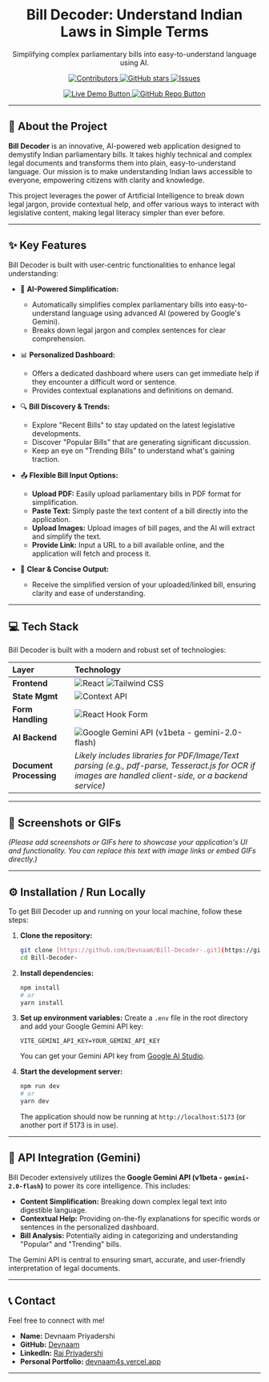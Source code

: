 <div align="center">
  <h1>Bill Decoder: Understand Indian Laws in Simple Terms</h1>
  <p>Simplifying complex parliamentary bills into easy-to-understand language using AI.</p>

  <p>
    <a href="https://github.com/Devnaam/Bill-Decoder-/graphs/contributors">
      <img src="https://img.shields.io/github/contributors/Devnaam/Bill-Decoder-?color=blue" alt="Contributors">
    </a>
    <a href="https://github.com/Devnaam/Bill-Decoder-/stargazers">
      <img src="https://img.shields.io/github/stars/Devnaam/Bill-Decoder-?style=social" alt="GitHub stars">
    </a>
    <a href="https://github.com/Devnaam/Bill-Decoder-/issues">
      <img src="https://img.shields.io/github/issues/Devnaam/Bill-Decoder-?color=red" alt="Issues">
    </a>
  </p>

  <!-- Live Demo Button - Placeholder link, update when deployed -->
  <p>
    <a href="https://bill-decoder.vercel.app/" target="_blank">
      <img src="https://img.shields.io/badge/Live%20Demo-Coming%20Soon-30363D?style=for-the-badge&logo=vercel&logoColor=white" alt="Live Demo Button">
    </a>
    <a href="https://github.com/Devnaam/Bill-Decoder-.git" target="_blank">
      <img src="https://img.shields.io/badge/GitHub%20Repo-Explore%20Code-30363D?style=for-the-badge&logo=github&logoColor=white" alt="GitHub Repo Button">
    </a>
  </p>
</div>

---

## 🚀 About the Project

**Bill Decoder** is an innovative, AI-powered web application designed to demystify Indian parliamentary bills. It takes highly technical and complex legal documents and transforms them into plain, easy-to-understand language. Our mission is to make understanding Indian laws accessible to everyone, empowering citizens with clarity and knowledge.

This project leverages the power of Artificial Intelligence to break down legal jargon, provide contextual help, and offer various ways to interact with legislative content, making legal literacy simpler than ever before.

---

## ✨ Key Features

Bill Decoder is built with user-centric functionalities to enhance legal understanding:

* 🤖 **AI-Powered Simplification:**
    * Automatically simplifies complex parliamentary bills into easy-to-understand language using advanced AI (powered by Google's Gemini).
    * Breaks down legal jargon and complex sentences for clear comprehension.

* 📊 **Personalized Dashboard:**
    * Offers a dedicated dashboard where users can get immediate help if they encounter a difficult word or sentence.
    * Provides contextual explanations and definitions on demand.

* 🔍 **Bill Discovery & Trends:**
    * Explore "Recent Bills" to stay updated on the latest legislative developments.
    * Discover "Popular Bills" that are generating significant discussion.
    * Keep an eye on "Trending Bills" to understand what's gaining traction.

* 📤 **Flexible Bill Input Options:**
    * **Upload PDF:** Easily upload parliamentary bills in PDF format for simplification.
    * **Paste Text:** Simply paste the text content of a bill directly into the application.
    * **Upload Images:** Upload images of bill pages, and the AI will extract and simplify the text.
    * **Provide Link:** Input a URL to a bill available online, and the application will fetch and process it.

* 📄 **Clear & Concise Output:**
    * Receive the simplified version of your uploaded/linked bill, ensuring clarity and ease of understanding.

---

## 💻 Tech Stack

Bill Decoder is built with a modern and robust set of technologies:

| Layer         | Technology                                                                                                                                                                                                                                  |
| :------------ | :------------------------------------------------------------------------------------------------------------------------------------------------------------------------------------------------------------------------------------------ |
| **Frontend** | ![React](https://img.shields.io/badge/React-61DAFB?style=for-the-badge&logo=react&logoColor=black) ![Tailwind CSS](https://img.shields.io/badge/Tailwind_CSS-06B6D4?style=for-the-badge&logo=tailwind-css&logoColor=white)                  |
| **State Mgmt** | ![Context API](https://img.shields.io/badge/Context_API-0288D1?style=for-the-badge&logo=react&logoColor=white)                                                                                                                                |
| **Form Handling** | ![React Hook Form](https://img.shields.io/badge/React_Hook_Form-EC5990?style=for-the-badge&logo=reacthookform&logoColor=white)                                                                                                                  |
| **AI Backend** | ![Google Gemini API](https://img.shields.io/badge/Google_Gemini_API-4285F4?style=for-the-badge&logo=google&logoColor=white) (v1beta - gemini-2.0-flash)                                                                                      |
| **Document Processing** | *Likely includes libraries for PDF/Image/Text parsing (e.g., pdf-parse, Tesseract.js for OCR if images are handled client-side, or a backend service)* |

---

## 📸 Screenshots or GIFs

*(Please add screenshots or GIFs here to showcase your application's UI and functionality. You can replace this text with image links or embed GIFs directly.)*

---

## ⚙️ Installation / Run Locally

To get Bill Decoder up and running on your local machine, follow these steps:

1.  **Clone the repository:**
    ```bash
    git clone [https://github.com/Devnaam/Bill-Decoder-.git](https://github.com/Devnaam/Bill-Decoder-.git)
    cd Bill-Decoder-
    ```

2.  **Install dependencies:**
    ```bash
    npm install
    # or
    yarn install
    ```

3.  **Set up environment variables:**
    Create a `.env` file in the root directory and add your Google Gemini API key:
    ```
    VITE_GEMINI_API_KEY=YOUR_GEMINI_API_KEY
    ```
    You can get your Gemini API key from [Google AI Studio](https://aistudio.google.com/app/apikey).

4.  **Start the development server:**
    ```bash
    npm run dev
    # or
    yarn dev
    ```
    The application should now be running at `http://localhost:5173` (or another port if 5173 is in use).

---

## 🤖 API Integration (Gemini)

Bill Decoder extensively utilizes the **Google Gemini API (v1beta - `gemini-2.0-flash`)** to power its core intelligence. This includes:

* **Content Simplification:** Breaking down complex legal text into digestible language.
* **Contextual Help:** Providing on-the-fly explanations for specific words or sentences in the personalized dashboard.
* **Bill Analysis:** Potentially aiding in categorizing and understanding "Popular" and "Trending" bills.

The Gemini API is central to ensuring smart, accurate, and user-friendly interpretation of legal documents.

---

## 📞 Contact

Feel free to connect with me!

* **Name:** Devnaam Priyadershi
* **GitHub:** [Devnaam](https://github.com/Devnaam)
* **LinkedIn:** [Raj Priyadershi](https://www.linkedin.com/in/raj-priyadershi-56a256282/)
* **Personal Portfolio:** [devnaam4s.vercel.app](https://devnaam4s.vercel.app/)

---
